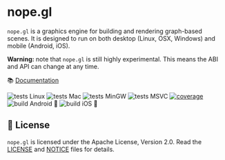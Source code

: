# nope.gl

`nope.gl` is a graphics engine for building and rendering graph-based scenes.
It is designed to run on both desktop (Linux, OSX, Windows) and mobile (Android,
iOS).

**Warning:** note that `nope.gl` is still highly experimental. This means the ABI
and API can change at any time.

📚 [Documentation](https://nopeforge.github.io/nope.gl)

![tests Linux](https://github.com/NopeForge/nope.gl/workflows/tests%20Linux/badge.svg)
![tests Mac](https://github.com/NopeForge/nope.gl/workflows/tests%20Mac/badge.svg)
![tests MinGW](https://github.com/NopeForge/nope.gl/workflows/tests%20MinGW/badge.svg)
![tests MSVC](https://github.com/NopeForge/nope.gl/workflows/tests%20MSVC/badge.svg)
[![coverage](https://codecov.io/gh/NopeForge/nope.gl/branch/main/graph/badge.svg)](https://codecov.io/gh/NopeForge/nope.gl)
![build Android 🤖](https://github.com/NopeForge/nope.gl/workflows/build%20Android%20🤖/badge.svg)
![build iOS 🍏](https://github.com/NopeForge/nope.gl/workflows/build%20iOS%20🍏/badge.svg)


## 📜 License

`nope.gl` is licensed under the Apache License, Version 2.0. Read the
[LICENSE][license] and [NOTICE][notice] files for details.

[license]: /LICENSE
[notice]: /NOTICE
